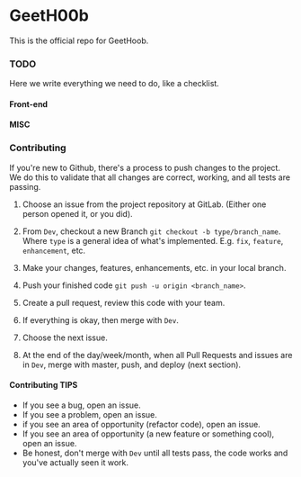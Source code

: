 # GeetH00b

This is the official repo for GeetHoob.


### TODO

Here we write everything we need to do, like a checklist.

#### Front-end

#### MISC

### Contributing

If you're new to Github, there's a process to push changes to the project. We do this to validate that all changes are correct, working, and all tests are passing.

1. Choose an issue from the project repository at GitLab. (Either one person opened it, or you did).

2. From ```Dev```, checkout a new Branch ```git checkout -b type/branch_name```. Where ```type``` is a general idea of what's implemented. E.g. ```fix```, ```feature```, ```enhancement```, etc.

3. Make your changes, features, enhancements, etc. in your local branch.

4. Push your finished code ```git push -u origin <branch_name>```.

5. Create a pull request, review this code with your team.

6. If everything is okay, then merge with ```Dev```.

7. Choose the next issue.

8. At the end of the day/week/month, when all Pull Requests and issues are in ```Dev```, merge with master, push, and deploy (next section).

#### Contributing TIPS

* If you see a bug, open an issue.
* If you see a problem, open an issue.
* if you see an area of opportunity (refactor code), open an issue.
* If you see an area of opportunity (a new feature or something cool), open an issue.
* Be honest, don't merge with ```Dev``` until all tests pass, the code works and you've actually seen it work.
